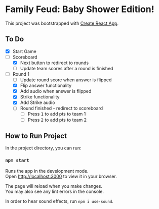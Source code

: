 # Family Feud: Baby Shower Edition!

This project was bootstrapped with [Create React App](https://github.com/facebook/create-react-app).

## To Do
- [x] Start Game
- [ ] Scoreboard
  - [x] Next button to redirect to rounds
  - [ ] Update team scores after a round is finished
- [ ] Round 1
  - [ ] Update round score when answer is flipped
  - [x] Flip answer functionality
  - [x] Add audio when answer is flipped
  - [x] Strike functionality
  - [x] Add Strike audio
  - [ ] Round finished - redirect to scoreboard
    - [ ] Press <kbd>1</kbd> to add pts to team 1
    - [ ] Press <kbd>2</kbd> to add pts to team 2

## How to Run Project

In the project directory, you can run:

### `npm start`

Runs the app in the development mode.\
Open [http://localhost:3000](http://localhost:3000) to view it in your browser.

The page will reload when you make changes.\
You may also see any lint errors in the console.

In order to hear sound effects, run `npm i use-sound`.